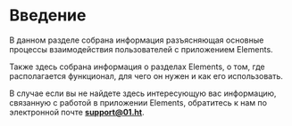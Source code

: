 # Введение

В данном разделе собрана информация разъясняющая основные процессы взаимодействия пользователей с приложением Elements.

Также здесь собрана информация о разделах Elements, о том, где располагается функционал, для чего он нужен и как его использовать.

В случае если вы не найдете здесь интересующую вас информацию, связанную с работой в приложении Elements, обратитесь к нам по электронной почте **support@01.ht**.